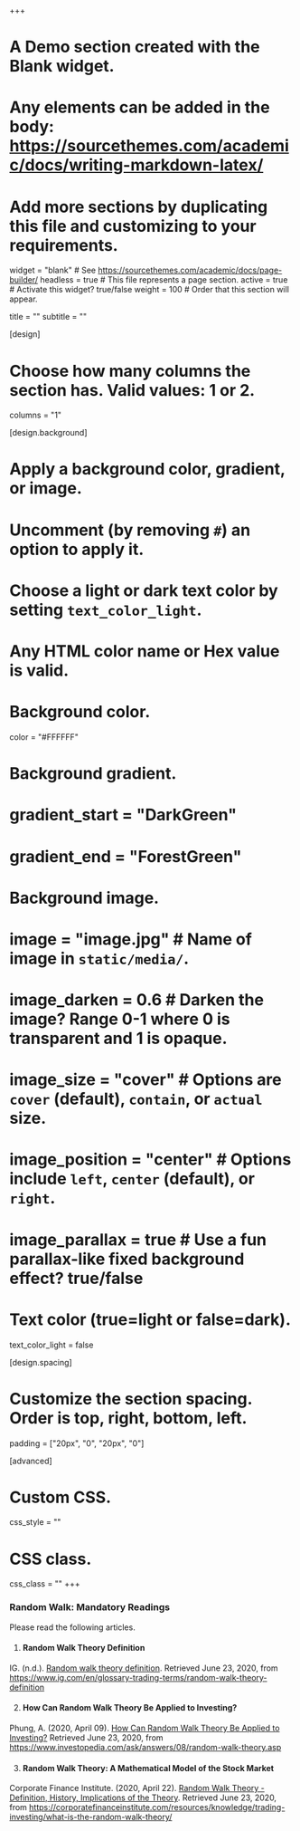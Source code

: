 +++
# A Demo section created with the Blank widget.
# Any elements can be added in the body: https://sourcethemes.com/academic/docs/writing-markdown-latex/
# Add more sections by duplicating this file and customizing to your requirements.

widget = "blank"  # See https://sourcethemes.com/academic/docs/page-builder/
headless = true  # This file represents a page section.
active = true  # Activate this widget? true/false
weight = 100  # Order that this section will appear.

title = ""
subtitle = ""

[design]
  # Choose how many columns the section has. Valid values: 1 or 2.
  columns = "1"

[design.background]
  # Apply a background color, gradient, or image.
  #   Uncomment (by removing `#`) an option to apply it.
  #   Choose a light or dark text color by setting `text_color_light`.
  #   Any HTML color name or Hex value is valid.

  # Background color.
   color = "#FFFFFF"
  
  # Background gradient.
  # gradient_start = "DarkGreen"
 # gradient_end = "ForestGreen"
  
  # Background image.
  # image = "image.jpg"  # Name of image in `static/media/`.
  # image_darken = 0.6  # Darken the image? Range 0-1 where 0 is transparent and 1 is opaque.
  # image_size = "cover"  #  Options are `cover` (default), `contain`, or `actual` size.
  # image_position = "center"  # Options include `left`, `center` (default), or `right`.
  # image_parallax = true  # Use a fun parallax-like fixed background effect? true/false
  
  # Text color (true=light or false=dark).
  text_color_light = false

[design.spacing]
  # Customize the section spacing. Order is top, right, bottom, left.
  padding = ["20px", "0", "20px", "0"]

[advanced]
 # Custom CSS. 
 css_style = ""
 
 # CSS class.
 css_class = ""
+++
<h3>Random Walk: Mandatory Readings</h3>
<p>Please read the following articles.
</p>


1. <h4>Random Walk Theory Definition</h4>
IG. (n.d.). [Random walk theory definition](https://www.ig.com/en/glossary-trading-terms/random-walk-theory-definition). Retrieved June 23, 2020, from https://www.ig.com/en/glossary-trading-terms/random-walk-theory-definition

2. <h4>How Can Random Walk Theory Be Applied to Investing?</h4>
Phung, A. (2020, April 09). [How Can Random Walk Theory Be Applied to Investing?](https://www.investopedia.com/ask/answers/08/random-walk-theory.asp) Retrieved June 23, 2020, from https://www.investopedia.com/ask/answers/08/random-walk-theory.asp

3. <h4>Random Walk Theory:  A Mathematical Model of the Stock Market</h4>
Corporate Finance Institute. (2020, April 22). [Random Walk Theory - Definition, History, Implications of the Theory](https://corporatefinanceinstitute.com/resources/knowledge/trading-investing/what-is-the-random-walk-theory/). Retrieved June 23, 2020, from https://corporatefinanceinstitute.com/resources/knowledge/trading-investing/what-is-the-random-walk-theory/





